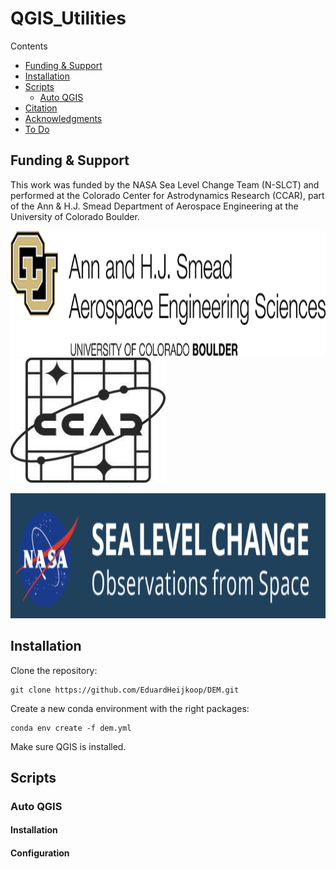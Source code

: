 # QGIS_Utilities

Contents
- [Funding & Support](#funding---support)
- [Installation](#installation)
- [Scripts](#scripts)
  * [Auto QGIS](#auto-qgis)
- [Citation](#citation)
- [Acknowledgments](#acknowledgments)
- [To Do](#to-do)

## Funding & Support

This work was funded by the NASA Sea Level Change Team (N-SLCT) and performed at the Colorado Center for Astrodynamics Research (CCAR), part of the Ann & H.J. Smead Department of Aerospace Engineering at the University of Colorado Boulder.

<p float "middle">
    <a href="https://www.colorado.edu/aerospace">
        <img src="https://raw.githubusercontent.com/EduardHeijkoop/EduardHeijkoop.github.io/refs/heads/main/Assets/Images/CU_Smead_Logo.png" height=200 alt="CU Aerospace Engineering"/>
    </a>
    <a href="https://www.colorado.edu/ccar">
        <img src="https://raw.githubusercontent.com/EduardHeijkoop/EduardHeijkoop.github.io/refs/heads/main/Assets/Images/CCAR_Logo.jpg" height=200 alt="Colorado Center for Astrodynamics Research"/>
    </a>
</p>


<p float "middle">
    <a href="https://sealevel.nasa.gov">
        <img src="https://raw.githubusercontent.com/EduardHeijkoop/EduardHeijkoop.github.io/refs/heads/main/Assets/Images/NSLCT_Logo.png" height=200 alt="NASA Sea Level Change Team" />
    </a>
</p>



## Installation

Clone the repository:

    git clone https://github.com/EduardHeijkoop/DEM.git

Create a new conda environment with the right packages:

    conda env create -f dem.yml

Make sure QGIS is installed.

## Scripts

### Auto QGIS

#### Installation

#### Configuration

